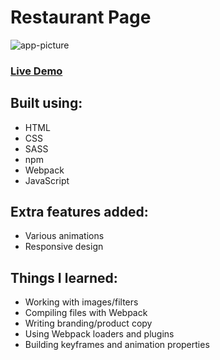 # Restaurant Page

![app-picture](https://github.com/bartbzd/restaurant-page/blob/src/img/mockup.png)

### [Live Demo](https://bartbzd.github.io/restaurant-page/)

## Built using:

- HTML
- CSS
- SASS
- npm
- Webpack
- JavaScript

## Extra features added:

- Various animations
- Responsive design

## Things I learned:

- Working with images/filters
- Compiling files with Webpack
- Writing branding/product copy
- Using Webpack loaders and plugins
- Building keyframes and animation properties
